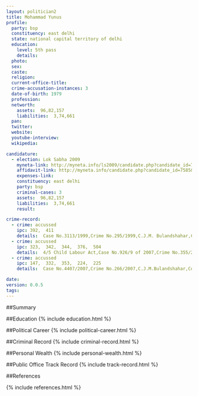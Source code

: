 ```yaml
---
layout: politician2
title: Mohammad Yunus
profile: 
  party: bsp
  constituency: east delhi
  state: national capital territory of delhi
  education: 
    level: 5th pass
    details: 
  photo: 
  sex: 
  caste: 
  religion: 
  current-office-title: 
  crime-accusation-instances: 3
  date-of-birth: 1979
  profession: 
  networth: 
    assets:  96,82,157
    liabilities:  3,74,661
  pan: 
  twitter: 
  website: 
  youtube-interview: 
  wikipedia: 

candidature: 
  - election: Lok Sabha 2009
    myneta-link: http://myneta.info/ls2009/candidate.php?candidate_id=7585
    affidavit-link: http://myneta.info/candidate.php?candidate_id=7585&scan=original
    expenses-link: 
    constituency: east delhi 
    party: bsp
    criminal-cases: 3
    assets:  96,82,157
    liabilities:  3,74,661
    result:  

crime-record: 
  - crime: accussed
    ipc: 392,  411
    details:  Case No.3113/1999,Crime No.295/1999,C.J.M. Bulandshahar,Cognizance on:9/12/1999  
  - crime: accussed
    ipc: 323,  342,  344,  376,  504
    details:  4/5 Child Labour Act,Case No.926/9 of 2007,Crime No.355/2003,JM 1st Muzaffar nagar,,Cognizance on:1/8/2005,Details of appeal (s)/application (s) for revision,etc.if any,filed against above raking cognizance:Against the order dated 1/8/2005 passed by JM 1st Muzaffarnagar (Crime No.355/2003) Case No.926/9 of 2007 deponent filed petition no. 13998 of 2007 under section 482 CrPC.Before Hon'ble High Court of Judicature at Allahabad which is pending in the Hon'ble High Court Allahabad and is likely to be listed on 17/4/2009  
  - crime: accussed
    ipc: 147,  332,  353,  224,  225
    details:  Case No.4407/2007,Crime No.266/2007,C.J.M.Bulandshahar,Cognizance on:21/06/2007,Summons have not been served in this case upon deponent as charge sheet is filed against Mohd. Yunus S/O Mohd. Saddique  

date: 
version: 0.0.5
tags: 
---
```

##Summary


##Education
{% include education.html %}


##Political Career
{% include political-career.html %}


##Criminal Record
{% include criminal-record.html %}


##Personal Wealth
{% include personal-wealth.html %}


##Public Office Track Record
{% include track-record.html %}


##References


{% include references.html %}